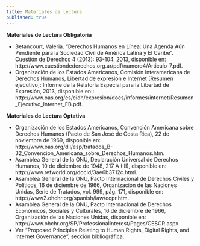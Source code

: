 ```yaml
---
title: Materiales de lectura
published: true
---
```


**Materiales de Lectura Obligatoria**
<ul><li> Betancourt, Valeria. “Derechos Humanos en Línea: Una Agenda Aún Pendiente para la Sociedad Civil de América Latina y El Caribe”. Cuestión de Derechos 4 (2013): 93-104. 2013, disponible en:  http://www.cuestiondederechos.org.ar/pdf/numero4/Articulo-7.pdf. 
<li> Organización de los Estados Americanos, Comisión Interamericana de Derechos Humanos, Libertad de expresión e Internet [Resumen ejecutivo]: Informe de la Relatoría Especial para la Libertad de Expresión, 2013, disponible en:: http://www.oas.org/es/cidh/expresion/docs/informes/internet/Resumen_Ejecutivo_Internet_FB.pdf. 
</ul> 

**Materiales de Lectura Optativa**
<ul> <li> Organización de los Estados Americanos, Convención Americana sobre Derechos Humanos (Pacto de San José de Costa Rica), 22 de noviembre de 1969, disponible en: http://www.oas.org/dil/esp/tratados_B-32_Convencion_Americana_sobre_Derechos_Humanos.htm. 
<li> Asamblea General de la ONU, Declaración Universal de Derechos Humanos, 10 de diciembre de 1948, 217 A (III), disponible en:  http://www.refworld.org/docid/3ae6b3712c.html.
<li> Asamblea General de la ONU, Pacto Internacional de Derechos Civiles y Políticos, 16 de diciembre de 1966, Organización de las Naciones Unidas, Serie de Tratados, vol. 999, pág. 171, disponible en: http://www2.ohchr.org/spanish/law/ccpr.htm.
<li> Asamblea General de la ONU, Pacto Internacional de Derechos Económicos, Sociales y Culturales, 16 de diciembre de 1966, Organización de las Naciones Unidas, disponible en: http://www.ohchr.org/SP/ProfessionalInterest/Pages/CESCR.aspx 
<li> Ver “Proposed Principles Relating to Human Rights, Digital Rights, and Internet Governance”, sección bibliográfica.
</ul>

